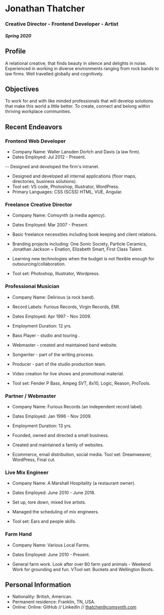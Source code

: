 # Jonathan Thatcher 
### Creative Director - Frontend Developer - Artist
##### Spring 2020
## Profile
A relational creative, that finds beauty in silence and delights in noise. Experienced in working in diverse environments ranging from rock bands to law firms. Well travelled globally and cognitively.
## Objectives
To work for and with like minded professionals that will develop solutions that make this world a little better. To create, connect and belong within thriving workplace communities.
## Recent Endeavors
### Frontend Web Developer
- Company Name: Waller Lansden Dortch and Davis (a law firm).
- Dates Employed: Jul 2012 -  Present.

-- Designed and developed the firm's intranet. 
- Designed and developed all internal applications (floor maps, directories, business solutions).
- Tool set: VS code, Photoshop, Illustrator, WordPress. 
- Primary Languages: CSS (SCSS) HTML, VUE, Angular.
### Freelance Creative Director
- Company Name: Comsynth (a media agency).
- Dates Employed: Mar 2007 - Present.

- Basic freelance necessities including book keeping and client relations. 
- Branding projects including: One Sonic Society, Particle Ceramics, Jonathan Jackson + Enation, Elizabeth Smart, First Class Talent.
- Learning new technologies when the budget is not flexible enough for outsourcing/collaboration.
- Tool set: Photoshop, Illustrator, Wordpress.
### Professional Musician
- Company Name: Delirious (a rock band).
- Record Labels: Furious Records, Virgin Records, EMI.
- Dates Employed: Apr 1997 - Nov 2009. 
- Employment Duration: 12 yrs.

- Bass Player - studio and touring .
- Webmaster - created and maintained band website.
- Songwriter - part of the writing process.
- Producer -  part of the studio production team.
- Video creation for live shows and promotional material.
- Tool set: Fender P Bass, Ampeg SVT, 8x10, Logic, Reason, ProTools.
### Partner / Webmaster
- Company Name: Furious Records (an independent record label).
- Dates Employed: Jan 1996 - Nov 2009.
- Employment Duration: 13 yrs.

- Founded, owned and directed a small business.
- Created and maintained a family of websites. 
- Ecommerce, email distribution, social media.
Tool set: Dreamweaver, WordPress, Final cut.
### Live Mix Engineer
- Company Name: A Marshall Hospitality (a restaurant owner).
- Dates Employed: June 2010 - June 2018.


- Set up, tore down, mixed live artists.
- Managed the scheduling of mix engineers.
- Tool set: Ears and people skills.
### Farm Hand
- Company Name: Various Local Farms.
- Dates Employed: June 2010 - Present.

- General farm work. Look after over 80 farm yard animals -  Weekend Work for grounding and fun.
VTool set: Buckets and Wellington Boots.
## Personal Information

- Nationality: British, American.
- Permanent residence: Franklin, TN, USA.
- Online: Online: GitHub // LinkedIn // thatcher@comsynth.com


